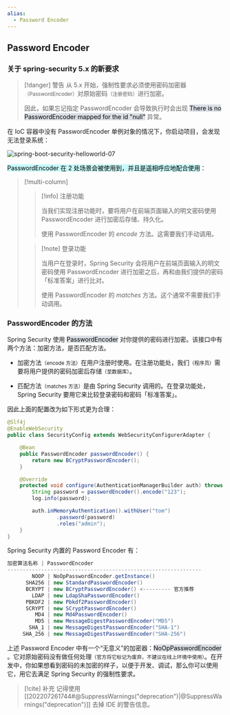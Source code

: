 ```yaml
---
alias: 
  - Password Encoder
---
```


## Password Encoder

### 关于 spring-security 5.x 的新要求

> [!danger] 警告
> 从 5.x 开始，强制性要求必须使用密码加密器<small>（PasswordEncoder）</small>对原始密码<small>（注册密码）</small>进行加密。
> 
> 因此，如果忘记指定 PasswordEncoder 会导致执行时会出现 <mark style="background: #CACFD9A6;">There is no PasswordEncoder mapped for the id "null"</mark> 异常。

在 IoC 容器中没有 PasswordEncoder 单例对象的情况下，你启动项目，会发现无法登录系统：

![spring-boot-security-helloworld-07](https://woniumd.oss-cn-hangzhou.aliyuncs.com/java/hemiao/20220627135552.png)

<mark style="background: #ABF7F7A6;">PasswordEncoder 在 2 处场景会被使用到，并且是遥相呼应地配合使用</mark>：

> [!multi-column]
> 
> > [!info] 注册功能
> > 
> > 当我们实现注册功能时，要将用户在前端页面输入的明文密码使用 PasswordEncoder 进行加密后存储、持久化。
> > 
> > 使用 PasswordEncoder 的 _encode_ 方法。这需要我们手动调用。
> 
> > [!note] 登录功能
> > 
> > 当用户在登录时，Spring Security 会将用户在前端页面输入的明文密码使用 PasswordEncoder 进行加密之后，再和由我们提供的密码「标准答案」进行比对。
> > 
> > 使用 PasswordEncoder 的 _matches_ 方法。这个通常不需要我们手动调用。

### PasswordEncoder 的方法

Spring Security 使用 <mark style="background: #CACFD9A6;">PasswordEncoder</mark> 对你提供的密码进行加密。该接口中有两个方法：加密方法，是否匹配方法。

- 加密方法<small>（encode 方法）</small>在用户注册时使用。在注册功能处，我们<small>（程序员）</small>需要将用户提供的密码加密后存储<small>（至数据库）</small>。

- 匹配方法<small>（matches 方法）</small>是由 Spring Security 调用的。在登录功能处，Spring Security 要用它来比较登录密码和密码「标准答案」。

因此上面的配置改为如下形式更为合理：

```java
@Slf4j
@EnableWebSecurity
public class SecurityConfig extends WebSecurityConfigurerAdapter {

    @Bean
    public PasswordEncoder passwordEncoder() {
        return new BCryptPasswordEncoder();
    }

    @Override
    protected void configure(AuthenticationManagerBuilder auth) throws Exception {
        String password = passwordEncoder().encode("123");
        log.info(password);

        auth.inMemoryAuthentication().withUser("tom")
                .password(password)
                .roles("admin");
    }
}
```

Spring Security 内置的 Password Encoder 有：

```java
加密算法名称 | PasswordEncoder 
---------------------------------------------------------------
        NOOP | NoOpPasswordEncoder.getInstance()
      SHA256 | new StandardPasswordEncoder() 
      BCRYPT | new BCryptPasswordEncoder() <--------- 官方推荐
        LDAP | new LdapShaPasswordEncoder() 
      PBKDF2 | new Pbkdf2PasswordEncoder() 
      SCRYPT | new SCryptPasswordEncoder() 
         MD4 | new Md4PasswordEncoder() 
         MD5 | new MessageDigestPasswordEncoder("MD5") 
       SHA_1 | new MessageDigestPasswordEncoder("SHA-1") 
     SHA_256 | new MessageDigestPasswordEncoder("SHA-256") 
```

上述 Password Encoder 中有一个“无意义”的加密器：<mark style="background: #CACFD9A6;">NoOpPasswordEncoder</mark> 。它对原始密码没有做任何处理<small>（官方将它标记为废弃，不建议在线上环境中使用）</small>。在开发中，你如果想看到密码的未加密的样子，以便于开发、调试，那么你可以使用它，用它去满足 Spring Security 的强制性要求。

> [!cite] 补充
> 记得使用 [[202207261744#@SuppressWarnings("deprecation")|@SuppressWarnings("deprecation")]] 去掉 IDE 的警告信息。

